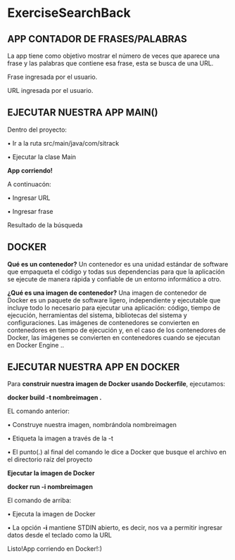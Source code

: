 # ExerciseSearchBack

APP CONTADOR DE FRASES/PALABRAS
-------------------------------

La app tiene como objetivo mostrar el número de veces que aparece una frase y las palabras que contiene esa frase, esta se busca de una URL.

Frase ingresada por el usuario.

URL ingresada por el usuario.

EJECUTAR NUESTRA APP MAIN()
--------------------------------

Dentro del proyecto: 

• Ir a la ruta src/main/java/com/sitrack

• Ejecutar la clase Main

**App corriendo!**

A continuacón:

• Ingresar URL 

• Ingresar frase

Resultado de la búsqueda

## DOCKER

**Qué es un contenedor?**
Un contenedor es una unidad estándar de software que empaqueta el código y todas sus dependencias para que la aplicación se ejecute de manera rápida y confiable de un entorno informático a otro. 

**¿Qué es una imagen de contenedor?**
Una imagen de contenedor de Docker es un paquete de software ligero, independiente y ejecutable que incluye todo lo necesario para ejecutar una aplicación: código, tiempo de ejecución, herramientas del sistema, bibliotecas del sistema y configuraciones. Las imágenes de contenedores se convierten en contenedores en tiempo de ejecución y, en el caso de los contenedores de Docker, las imágenes se convierten en contenedores cuando se ejecutan en Docker Engine .. 

EJECUTAR NUESTRA APP EN DOCKER
--------------------------------

Para **construir nuestra imagen de Docker usando Dockerfile**, ejecutamos:

**docker build -t nombreimagen .**

EL comando anterior:

• Construye nuestra imagen, nombrándola  nombreimagen

• Etiqueta la imagen a través de la -t

• El punto(.) al final del comando le dice a Docker que busque el archivo en el directorio raíz del proyecto 

**Ejecutar la imagen de Docker**

**docker run -i nombreimagen**

El comando de arriba:

• Ejecuta la imagen de Docker 

• La opción **-i** mantiene STDIN abierto, es decir, nos va a permitir ingresar datos desde el teclado como la URL 

Listo!App corriendo en Docker!:)
